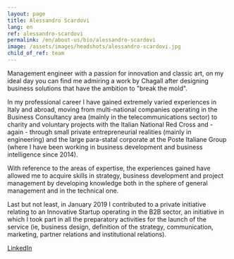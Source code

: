 ```yaml
---
layout: page
title: Alessandro Scardovi
lang: en
ref: alessandro-scardovi
permalink: /en/about-us/bio/alessandro-scardovi
image: /assets/images/headshots/alessandro-scardovi.jpg
child_of_ref: team
---
```


Management engineer with a passion for innovation and classic art, on my ideal day you can find me admiring a work by Chagall after designing business solutions that have the ambition to "break the mold".

In my professional career I have gained extremely varied experiences in Italy and abroad, moving from multi-national companies operating in the Business Consultancy area (mainly in the telecommunications sector) to charity and voluntary projects with the Italian National Red Cross and - again - through small private entrepreneurial realities (mainly in engineering) and the large para-statal corporate at the Poste Italiane Group (where I have been working in business development and business intelligence since 2014).

With reference to the areas of expertise, the experiences gained have allowed me to acquire skills in strategy, business development and project management by developing knowledge both in the sphere of general management and in the technical one.

Last but not least, in January 2019 I contributed to a private initiative relating to an Innovative Startup operating in the B2B sector, an initiative in which I took part in all the preparatory activities for the launch of the service (ie, business design, definition of the strategy, communication, marketing, partner relations and institutional relations).

[LinkedIn](https://www.linkedin.com/in/alessandroscardovi/)
